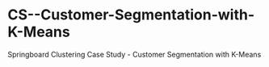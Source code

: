# CS--Customer-Segmentation-with-K-Means
Springboard Clustering Case Study - Customer Segmentation with K-Means 
